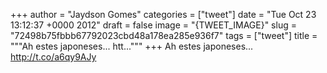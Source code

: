 
+++
author = "Jaydson Gomes"
categories = ["tweet"]
date = "Tue Oct 23 13:12:37 +0000 2012"
draft = false
image = "{TWEET_IMAGE}"
slug = "72498b75fbbb67792023cbd48a178ea285e936f7"
tags = ["tweet"]
title = """Ah estes japoneses... htt..."""
+++
Ah estes japoneses... http://t.co/a6qy9AJy
